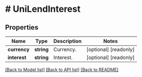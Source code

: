 # # UniLendInterest

## Properties

Name | Type | Description | Notes
------------ | ------------- | ------------- | -------------
**currency** | **string** | Currency. | [optional] [readonly] 
**interest** | **string** | Interest. | [optional] [readonly] 

[[Back to Model list]](../../README.md#documentation-for-models) [[Back to API list]](../../README.md#documentation-for-api-endpoints) [[Back to README]](../../README.md)
